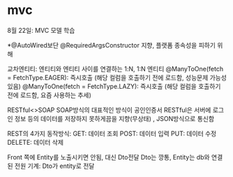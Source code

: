 # mvc
8월 22일: MVC 모델 학습

*@AutoWired보단
@RequiredArgsConstructor 지향, 플랫폼 종속성을 피하기 위해


교차엔티티: 엔티티와 엔티티 사이를 연결하는 1:N, 1:N 엔티티
@ManyToOne(fetch = FetchType.EAGER): 즉시호출 (해당 컬럼을 호출하기 전에 로드함, 성능문제 가능성 있음)
@ManyToOne(fetch = FetchType.LAZY): 즉시호출 (해당 컬럼을 호출하기 전에 로드함, 요즘 사용하는 추세)

RESTful<>SOAP
SOAP방식의 대표적인 방식이 공인인증서
RESTful은 서버에 로그인 정보 등의 데이터를 저장하지 못하게끔을 지향(무상태)
, JSON방식으로 통신함

REST의 4가지 동작방식:
GET: 데이터 조회
POST: 데이터 입력
PUT: 데이터 수정
DELETE: 데이터 삭제

Front 쪽에 Entity를 노출시키면 안됨, 대신 Dto전달
Dto는 깡통, Entity는 db와 연결된 전원 기계: Dto가 entity로 전달
